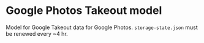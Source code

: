 # Google Photos Takeout model

Model for Google Takeout data for Google Photos. `storage-state.json` must be renewed every ~4 hr.
